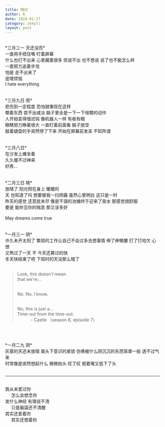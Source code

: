 ```yaml
---
title: 随记
author: R
date: 2024-01-27
category: Jekyll
layout: post
---
```



<!--This post was written on {{ site.time | date: '%B %d, %Y at %I:%M %p' }}.

This post was written on {{ "2023-05-01 11:01:00 +0800" | date: '%A, %B %d, %Y at %I:%M %p' }}
<p>
今晚有霜火, 早上要把纪元龟转掉, 5号据点可以飞遗迹 {{ "2023-05-01 10:30:00 +0800" | date: '%A, %B %d, %Y at %I:%M %p' }}.
<br>
<br>
活力之春的探险要抽掉, 然后把密藏的20/20奖励领了 {{ "2023-05-01 11:00:00 +0800" | date: '%A, %B %d, %Y at %I:%M %p' }}. </p>.-->

<br>
*三月三一 天还没亮*<br>
一直用手捂住嘴 盯着屏幕<br>
什么也打不出来 心里藏着很多 但说不出 也不想说 说了也不能怎么样<br>
一直努力追着步伐<br>
怕是 走不出来了<br>
徒增烦恼<br>
I hate everything<br>
<br>


<br>
*三月九日 雨*<br>
悲伤到一定程度 恐怕就像现在这样<br>
嚼着东西 尝不出咸淡 脑子里全是一下一下咀嚼的动作<br>
人开始变得很迟钝 像机器人一样 有板有眼<br>
眼睛努力睁着很大 一直盯着前面看 脑子放空<br>
敲着键盘的手突然停了下来 开始在屏幕前发呆 不知所谓<br>
<br>


<br>
*三月八日*<br>
在沙发上瘫坐着<br>
久久缓不过神来<br>
好疼...<br>
<br>


<br>
*二月三日 晴*<br>
放晴了 阳光照在身上 暖暖的<br>
天 也知道了吗 想要替我一扫阴霾 虽然心里明白 这只是一时<br>
昨天的感觉 还意犹未尽 像是干涸的池塘终于迎来了泉水 那感觉很舒服<br>
要是 能听见你的喘息 那又该多好<br><br>
May dreams come true<br>
<br>

<br>
*一月三一 阴*<br>
许久未开太阳了 繁琐的工作让自己不会过多去想事情 伸了伸懒腰 打了打哈欠 心想<br>
又熬过了一天 不 今天还算过的快<br>
冬天快结束了吧 下班时的天没那么暗了<br><br>

<blockquote>
Look, this doesn't mean<br>
that we're...<br><br>

No. No, I know.<br><br>

No, this is just a...<br>
Time-out from the time-out.<br>
&nbsp;&nbsp;&nbsp;&nbsp;&nbsp;&nbsp;&nbsp;&nbsp;&nbsp;&nbsp;&nbsp;- Castle （season 8, episode 7）</blockquote>
<br>


<br>
*一月二九 阴*<br>
灰蒙的天还未放晴 眉头下意识的紧锁 仿佛被什么阴沉沉的东西笼罩一般 透不过气来<br>
时常像是突然想起什么 微微抬头 叹了叹 抿着嘴又低下了头
<br>


<br>


<hr>
<br>
我从未爱过你<br>
&nbsp;&nbsp;&nbsp;&nbsp;&nbsp;怎么会想念你<br>
发什么神经 有理说不清<br>
&nbsp;&nbsp;&nbsp;&nbsp;&nbsp;只是脑袋还不清醒<br>
其实还爱着你<br>
&nbsp;&nbsp;&nbsp;&nbsp;&nbsp;其实还想着你
<br>
